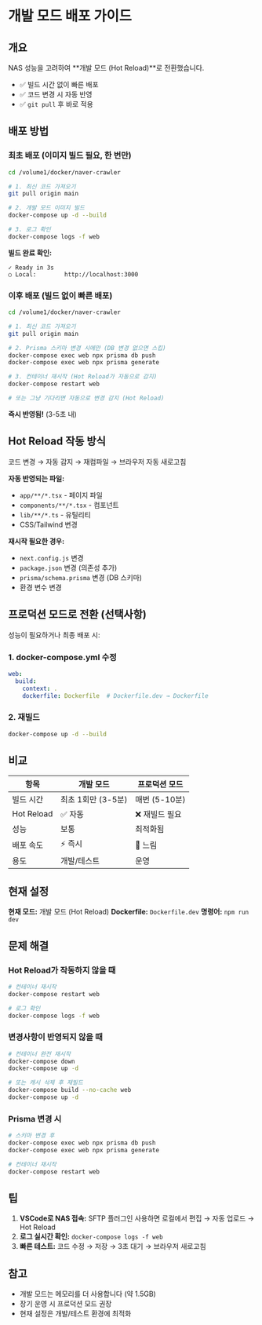 # 개발 모드 배포 가이드

## 개요

NAS 성능을 고려하여 **개발 모드 (Hot Reload)**로 전환했습니다.
- ✅ 빌드 시간 없이 빠른 배포
- ✅ 코드 변경 시 자동 반영
- ✅ `git pull` 후 바로 적용

## 배포 방법

### 최초 배포 (이미지 빌드 필요, 한 번만)

```bash
cd /volume1/docker/naver-crawler

# 1. 최신 코드 가져오기
git pull origin main

# 2. 개발 모드 이미지 빌드
docker-compose up -d --build

# 3. 로그 확인
docker-compose logs -f web
```

**빌드 완료 확인:**
```
✓ Ready in 3s
○ Local:        http://localhost:3000
```

### 이후 배포 (빌드 없이 빠른 배포)

```bash
cd /volume1/docker/naver-crawler

# 1. 최신 코드 가져오기
git pull origin main

# 2. Prisma 스키마 변경 시에만 (DB 변경 없으면 스킵)
docker-compose exec web npx prisma db push
docker-compose exec web npx prisma generate

# 3. 컨테이너 재시작 (Hot Reload가 자동으로 감지)
docker-compose restart web

# 또는 그냥 기다리면 자동으로 변경 감지 (Hot Reload)
```

**즉시 반영됨!** (3-5초 내)

## Hot Reload 작동 방식

코드 변경 → 자동 감지 → 재컴파일 → 브라우저 자동 새로고침

**자동 반영되는 파일:**
- `app/**/*.tsx` - 페이지 파일
- `components/**/*.tsx` - 컴포넌트
- `lib/**/*.ts` - 유틸리티
- CSS/Tailwind 변경

**재시작 필요한 경우:**
- `next.config.js` 변경
- `package.json` 변경 (의존성 추가)
- `prisma/schema.prisma` 변경 (DB 스키마)
- 환경 변수 변경

## 프로덕션 모드로 전환 (선택사항)

성능이 필요하거나 최종 배포 시:

### 1. docker-compose.yml 수정

```yaml
web:
  build:
    context: .
    dockerfile: Dockerfile  # Dockerfile.dev → Dockerfile
```

### 2. 재빌드

```bash
docker-compose up -d --build
```

## 비교

| 항목 | 개발 모드 | 프로덕션 모드 |
|------|----------|-------------|
| 빌드 시간 | 최초 1회만 (3-5분) | 매번 (5-10분) |
| Hot Reload | ✅ 자동 | ❌ 재빌드 필요 |
| 성능 | 보통 | 최적화됨 |
| 배포 속도 | ⚡ 즉시 | 🐢 느림 |
| 용도 | 개발/테스트 | 운영 |

## 현재 설정

**현재 모드:** 개발 모드 (Hot Reload)
**Dockerfile:** `Dockerfile.dev`
**명령어:** `npm run dev`

## 문제 해결

### Hot Reload가 작동하지 않을 때

```bash
# 컨테이너 재시작
docker-compose restart web

# 로그 확인
docker-compose logs -f web
```

### 변경사항이 반영되지 않을 때

```bash
# 컨테이너 완전 재시작
docker-compose down
docker-compose up -d

# 또는 캐시 삭제 후 재빌드
docker-compose build --no-cache web
docker-compose up -d
```

### Prisma 변경 시

```bash
# 스키마 변경 후
docker-compose exec web npx prisma db push
docker-compose exec web npx prisma generate

# 컨테이너 재시작
docker-compose restart web
```

## 팁

1. **VSCode로 NAS 접속:** SFTP 플러그인 사용하면 로컬에서 편집 → 자동 업로드 → Hot Reload
2. **로그 실시간 확인:** `docker-compose logs -f web`
3. **빠른 테스트:** 코드 수정 → 저장 → 3초 대기 → 브라우저 새로고침

## 참고

- 개발 모드는 메모리를 더 사용합니다 (약 1.5GB)
- 장기 운영 시 프로덕션 모드 권장
- 현재 설정은 개발/테스트 환경에 최적화
